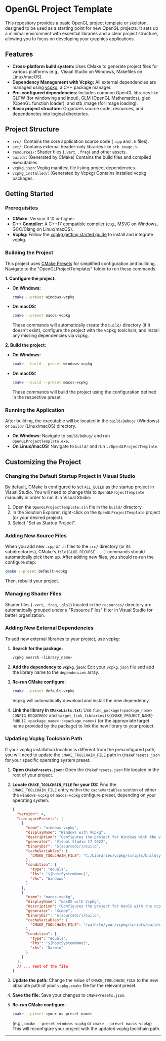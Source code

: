 # OpenGL Project Template

This repository provides a basic OpenGL project template or skeleton, designed to be used as a starting point for new OpenGL projects. It sets up a minimal environment with essential libraries and a clear project structure, allowing you to focus on developing your graphics applications.

## Features

*   **Cross-platform build system:** Uses CMake to generate project files for various platforms (e.g., Visual Studio on Windows, Makefiles on Linux/macOS).
*   **Dependency Management with Vcpkg:** All external dependencies are managed using [vcpkg](https://vcpkg.io/en/index.html), a C++ package manager.
*   **Pre-configured dependencies:** Includes common OpenGL libraries like GLFW (for windowing and input), GLM (OpenGL Mathematics), glad (OpenGL function loader), and stb_image (for image loading).
*   **Basic project structure:** Organizes source code, resources, and dependencies into logical directories.

## Project Structure

*   `src/`: Contains the core application source code (`.cpp` and `.h` files).
*   `ext/`: Contains external header-only libraries like `stb_image.h`.
*   `resources/`: Shader files (`.vert`, `.frag`) and other assets.
*   `build/`: (Generated by CMake) Contains the build files and compiled executables.
*   `vcpkg.json`: Vcpkg manifest file listing project dependencies.
*   `vcpkg_installed/`: (Generated by Vcpkg) Contains installed vcpkg packages.

## Getting Started

### Prerequisites

*   **CMake:** Version 3.10 or higher.
*   **C++ Compiler:** A C++17 compatible compiler (e.g., MSVC on Windows, GCC/Clang on Linux/macOS).
*   **Vcpkg:** Follow the [vcpkg getting started guide](https://vcpkg.io/en/docs/getting-started.html) to install and integrate vcpkg.

### Building the Project

This project uses [CMake Presets](https://cmake.org/cmake/help/latest/manual/cmake-presets.7.html) for simplified configuration and building. 
Navigate to the "OpenGLProjectTemplate/" folder to run these commands.

**1. Configure the project:**

*   **On Windows:**
    ```bash
    cmake --preset windows-vcpkg
    ```
*   **On macOS:**
    ```bash
    cmake --preset macos-vcpkg
    ```
    These commands will automatically create the `build/` directory (if it doesn't exist), configure the project with the vcpkg toolchain, and install any missing dependencies via vcpkg.

**2. Build the project:**

*   **On Windows:**
    ```bash
    cmake --build --preset windows-vcpkg
    ```
*   **On macOS:**
    ```bash
    cmake --build --preset macos-vcpkg
    ```
    These commands will build the project using the configuration defined in the respective preset.

### Running the Application

After building, the executable will be located in the `build/Debug/` (Windows) or `build/` (Linux/macOS) directory.

*   **On Windows:** Navigate to `build/Debug/` and run `OpenGLProjectTemplate.exe`.
*   **On Linux/macOS:** Navigate to `build/` and run `./OpenGLProjectTemplate`.

## Customizing the Project

### Changing the Default Startup Project in Visual Studio

By default, CMake is configured to set `ALL_BUILD` as the startup project in Visual Studio. You will need to change this to `OpenGLProjectTemplate` manually in order to run it in Visual Studio:

1.  Open the `OpenGLProjectTemplate.sln` file in the `build/` directory.
2.  In the Solution Explorer, right-click on the `OpenGLProjectTemplate` project (or your desired project).
3.  Select "Set as Startup Project".

### Adding New Source Files

When you add new `.cpp` or `.h` files to the `src/` directory (or its subdirectories), CMake's `file(GLOB_RECURSE ...)` commands should automatically pick them up. After adding new files, you should re-run the configure step:

```bash
cmake --preset default-vcpkg
```

Then, rebuild your project.

### Managing Shader Files

Shader files (`.vert`, `.frag`, `.glsl`) located in the `resources/` directory are automatically grouped under a "Resource Files" filter in Visual Studio for better organization.

### Adding New External Dependencies

To add new external libraries to your project, use vcpkg:

1.  **Search for the package:**
    ```bash
    vcpkg search <library_name>
    ```

2.  **Add the dependency to `vcpkg.json`:**
    Edit your `vcpkg.json` file and add the library name to the `dependencies` array.

3.  **Re-run CMake configure:**
    ```bash
    cmake --preset default-vcpkg
    ```
    Vcpkg will automatically download and install the new dependency.

4.  **Link the library in `CMakeLists.txt`:**
    Use `find_package(<package_name> CONFIG REQUIRED)` and `target_link_libraries(${CMAKE_PROJECT_NAME} PUBLIC <package_name>::<package_name>)` (or the appropriate target name provided by the package) to link the new library to your project.

### Updating Vcpkg Toolchain Path

If your vcpkg installation location is different from the preconfigured path, you will need to update the `CMAKE_TOOLCHAIN_FILE` path in `CMakePresets.json` for your specific operating system preset.

1.  **Open `CMakePresets.json`:**
    Open the `CMakePresets.json` file located in the root of your project.

2.  **Locate `CMAKE_TOOLCHAIN_FILE` for your OS:**
    Find the `CMAKE_TOOLCHAIN_FILE` entry within the `cacheVariables` section of either the `windows-vcpkg` or `macos-vcpkg` configure preset, depending on your operating system.

    ```json
    {
      "version": 4,
      "configurePresets": [
        {
          "name": "windows-vcpkg",
          "displayName": "Windows with Vcpkg",
          "description": "Configures the project for Windows with the vcpkg toolchain.",
          "generator": "Visual Studio 17 2022",
          "binaryDir": "${sourceDir}/build",
          "cacheVariables": {
            "CMAKE_TOOLCHAIN_FILE": "C:/Libraries/vcpkg/scripts/buildsystems/vcpkg.cmake" // <--- Update this path for Windows
          },
          "condition": {
            "type": "equals",
            "lhs": "${hostSystemName}",
            "rhs": "Windows"
          }
        },
        {
          "name": "macos-vcpkg",
          "displayName": "macOS with Vcpkg",
          "description": "Configures the project for macOS with the vcpkg toolchain.",
          "generator": "Xcode",
          "binaryDir": "${sourceDir}/build",
          "cacheVariables": {
            "CMAKE_TOOLCHAIN_FILE": "/path/to/your/vcpkg/scripts/buildsystems/vcpkg.cmake" // <--- Update this path for macOS
          },
          "condition": {
            "type": "equals",
            "lhs": "${hostSystemName}",
            "rhs": "Darwin"
          }
        }
      ],
      // ... rest of the file
    }
    ```

3.  **Update the path:**
    Change the value of `CMAKE_TOOLCHAIN_FILE` to the new absolute path of your `vcpkg.cmake` file for the relevant preset.

4.  **Save the file:**
    Save your changes to `CMakePresets.json`.

5.  **Re-run CMake configure:**
    ```bash
    cmake --preset <your-os-preset-name>
    ```
    (e.g., `cmake --preset windows-vcpkg` or `cmake --preset macos-vcpkg`)
    This will reconfigure your project with the updated vcpkg toolchain path.

---